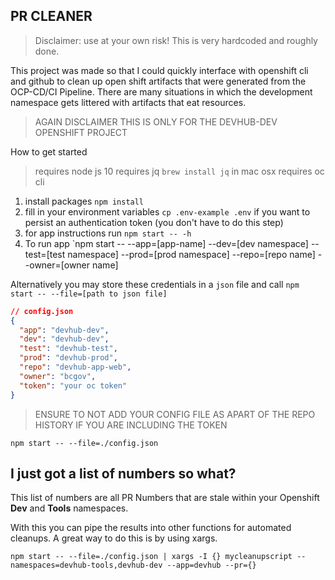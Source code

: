## PR CLEANER

> Disclaimer: use at your own risk! This is very hardcoded and roughly done.

This project was made so that I could quickly interface with openshift cli and github to clean up open shift artifacts that were generated from the OCP-CD/CI Pipeline. There are many situations
in which the development namespace gets littered with artifacts that eat resources. 

> AGAIN DISCLAIMER THIS IS ONLY FOR THE DEVHUB-DEV OPENSHIFT PROJECT

How to get started
> requires node js 10
> requires jq `brew install jq` in mac osx
> requires oc cli

1. install packages `npm install`
2. fill in your environment variables `cp .env-example .env` if you want to persist an authentication token (you don't have to do this step)
3. for app instructions run `npm start -- -h`
4. To run app `npm start -- --app=[app-name] --dev=[dev namespace] --test=[test namespace] --prod=[prod namespace] --repo=[repo name] --owner=[owner name]

Alternatively you may store these credentials in a `json` file and call
`npm start -- --file=[path to json file]`

```json
// config.json
{
  "app": "devhub-dev",
  "dev": "devhub-dev",
  "test": "devhub-test",
  "prod": "devhub-prod",
  "repo": "devhub-app-web",
  "owner": "bcgov",
  "token": "your oc token" 
}
```
> ENSURE TO NOT ADD YOUR CONFIG FILE AS APART OF THE REPO HISTORY IF YOU ARE INCLUDING THE TOKEN

`npm start -- --file=./config.json`

## I just got a list of numbers so what?

This list of numbers are all PR Numbers that are stale within your Openshift __Dev__ and __Tools__ namespaces.

With this you can pipe the results into other functions for automated cleanups. A great way to do this is by using xargs.

`npm start -- --file=./config.json | xargs -I {} mycleanupscript --namespaces=devhub-tools,devhub-dev --app=devhub --pr={}`
